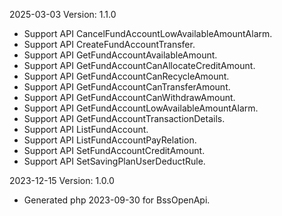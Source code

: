 2025-03-03 Version: 1.1.0
- Support API CancelFundAccountLowAvailableAmountAlarm.
- Support API CreateFundAccountTransfer.
- Support API GetFundAccountAvailableAmount.
- Support API GetFundAccountCanAllocateCreditAmount.
- Support API GetFundAccountCanRecycleAmount.
- Support API GetFundAccountCanTransferAmount.
- Support API GetFundAccountCanWithdrawAmount.
- Support API GetFundAccountLowAvailableAmountAlarm.
- Support API GetFundAccountTransactionDetails.
- Support API ListFundAccount.
- Support API ListFundAccountPayRelation.
- Support API SetFundAccountCreditAmount.
- Support API SetSavingPlanUserDeductRule.


2023-12-15 Version: 1.0.0
- Generated php 2023-09-30 for BssOpenApi.

